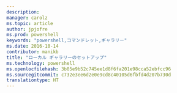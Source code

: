 ```yaml
---
description: 
manager: carolz
ms.topic: article
author: jpjofre
ms.prod: powershell
keywords: "powershell,コマンドレット,ギャラリー"
ms.date: 2016-10-14
contributor: manikb
title: "ローカル ギャラリーのセットアップ"
ms.technology: powershell
ms.openlocfilehash: 3b05e9b52c745ee1d8f6fa201e98cca52ebfcc96
ms.sourcegitcommit: c732e3ee6d2e0e9cd8c40105d6fbfd4d207b730d
translationtype: HT
---
```

